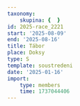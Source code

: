 ```yaml
---
taxonomy:
    skupina: {  }
id: 2025-race_2221
start: '2025-08-09'
end: '2025-08-16'
title: Tábor
place: Doksy
type: S
template: soustredeni
date: '2025-01-16'
import:
    type: members
    time: 1737044406
---
```


